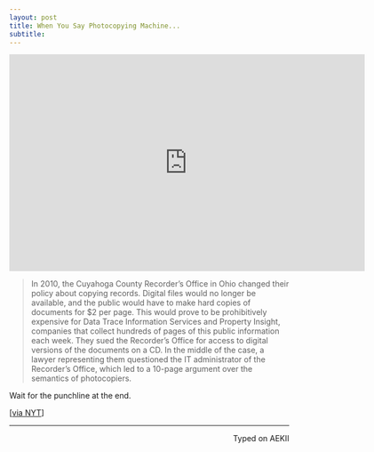 ```yaml
---
layout: post
title: When You Say Photocopying Machine...
subtitle:
---
```


<div class="video-container"><iframe title="YouTube video player" class="youtube-player" type="text/html"
width="640" height="390" src="http://www.youtube.com/embed/PZbqAMEwtOE"
frameborder="0" allowFullScreen></iframe></div>

> In 2010, the Cuyahoga County Recorder’s Office in Ohio changed their policy about copying records. Digital files would no longer be available, and the public would have to make hard copies of documents for $2 per page. This would prove to be prohibitively expensive for Data Trace Information Services and Property Insight, companies that collect hundreds of pages of this public information each week. They sued the Recorder’s Office for access to digital versions of the documents on a CD. In the middle of the case, a lawyer representing them questioned the IT administrator of the Recorder’s Office, which led to a 10-page argument over the semantics of photocopiers.

Wait for the punchline at the end.

[[via NYT](http://www.nytimes.com/2014/04/28/opinion/verbatim-what-is-a-photocopier.html?_r=0)]

 ---
<p align="right">Typed on AEKII</p>
